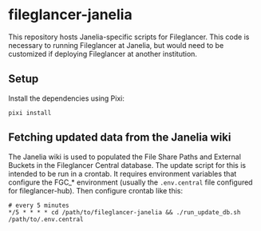 # fileglancer-janelia

This repository hosts Janelia-specific scripts for Fileglancer. This code is necessary to running Fileglancer at Janelia, but would need to be customized if deploying Fileglancer at another institution.

## Setup

Install the dependencies using Pixi:
```
pixi install
```

## Fetching updated data from the Janelia wiki

The Janelia wiki is used to populated the File Share Paths and External Buckets in the Fileglancer Central database. The update script for this is intended to be run in a crontab. It requires environment variables that configure the FGC_* environment (usually the `.env.central` file configured for fileglancer-hub). Then configure crontab like this:

```
# every 5 minutes
*/5 * * * * cd /path/to/fileglancer-janelia && ./run_update_db.sh /path/to/.env.central
```


